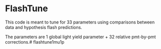 # FlashTune

This code is meant to tune for 33 parameters using comparisons between data and hypothesis flash predictions.

The parameters are 1 global light yield parameter + 32 relative pmt-by-pmt corrections.# flashtune1mu1p
